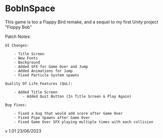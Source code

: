 # BobInSpace

This game is too a Flappy Bird remake, and a sequel to my first Unity project "Floppy Bob"

Patch Notes:    

	UI Changes:
  
    	- Title Screen
    	- New Fonts
    	- Background	
     	- Added SFX for Game Over and Jump
    	- Added Animations for Jump
    	- Fixed Particle System spawns

  	Quality Of Life Features (QoL):
  
  		- Added Title Screen
    		- Added Quit Button (In Title Screen & Play Again)

  	Bug Fixes:
  
  		- Fixed a bug that would add score after Game Over
		- Fixed Pipe Spawns after Game Over
		- Fixed Game Over SFX playing multiple times with each collision

v 1.01 23/06/2023
